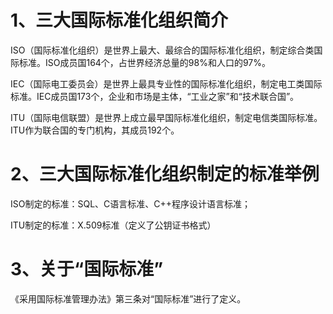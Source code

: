 # 1、三大国际标准化组织简介

ISO（国际标准化组织）是世界上最大、最综合的国际标准化组织，制定综合类国际标准。ISO成员国164个，占世界经济总量的98%和人口的97%。

IEC（国际电工委员会）是世界上最具专业性的国际标准化组织，制定电工类国际标准。IEC成员国173个，企业和市场是主体，“工业之家”和“技术联合国”。 

ITU（国际电信联盟）是世界上成立最早国际标准化组织，制定电信类国际标准。ITU作为联合国的专门机构，其成员192个。

# 2、三大国际标准化组织制定的标准举例

ISO制定的标准：SQL、C语言标准、C++程序设计语言标准；

ITU制定的标准：X.509标准（定义了公钥证书格式）

# 3、关于“国际标准”

《采用国际标准管理办法》第三条对“国际标准”进行了定义。